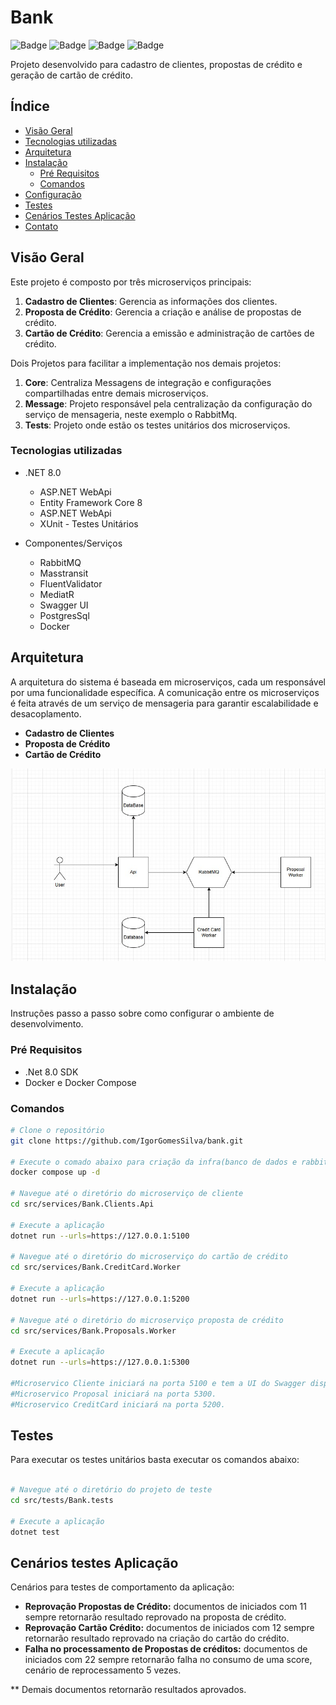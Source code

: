 # Bank
![Badge](https://img.shields.io/static/v1?label=Microservices&message=.Net&color=512BD4&style=flat&logo=dotnet)
![Badge](https://img.shields.io/static/v1?label=Mensageria&message=RabbitMQ&color=FF6600&style=flat&logo=rabbitmq)
![Badge](https://img.shields.io/static/v1?label=Banco&message=Postgress&color=4169E1&style=flat&logo=postgresql)
![Badge](https://img.shields.io/static/v1?label=Infrastructure&message=Docker&color=2496ED&style=flat&logo=docker)


Projeto desenvolvido para cadastro de clientes, propostas de crédito e geração de cartão de crédito.

## Índice

- [Visão Geral](#visão-geral)
- [Tecnologias utilizadas](#tecnologias-utilizadas)
- [Arquitetura](#arquitetura)
- [Instalação](#instalação)
    - [Pré Requisitos](#pré-requisitos)
    - [Comandos](#comandos)
- [Configuração](#configuração)
- [Testes](#testes)
- [Cenários Testes Aplicação](#cenários-testes-aplicação)
- [Contato](#contato)

## Visão Geral

Este projeto é composto por três microserviços principais:

1. **Cadastro de Clientes**: Gerencia as informações dos clientes.
2. **Proposta de Crédito**: Gerencia a criação e análise de propostas de crédito.
3. **Cartão de Crédito**: Gerencia a emissão e administração de cartões de crédito.

Dois Projetos para facilitar a implementação nos demais projetos:

1. **Core**: Centraliza Messagens de integração e configurações compartilhadas entre demais microserviços.
2. **Message**: Projeto responsável pela centralização da configuração do serviço de mensageria, neste exemplo o RabbitMq.
3. **Tests**: Projeto onde estão os testes unitários dos microserviços.

### Tecnologias utilizadas

- .NET 8.0
    - ASP.NET WebApi
    - Entity Framework Core 8
    - ASP.NET WebApi
    - XUnit - Testes Unitários

- Componentes/Serviços
    - RabbitMQ
    - Masstransit
    - FluentValidator
    - MediatR
    - Swagger UI
    - PostgresSql
    - Docker

## Arquitetura

A arquitetura do sistema é baseada em microserviços, cada um responsável por uma funcionalidade específica. A comunicação entre os microserviços é feita através de um serviço de mensageria para garantir escalabilidade e desacoplamento.

- **Cadastro de Clientes**
- **Proposta de Crédito**
- **Cartão de Crédito**

![Arquitetura do Sistema](documentation/ProposalCreditArquiteture.jpg)


## Instalação

Instruções passo a passo sobre como configurar o ambiente de desenvolvimento.

### Pré Requisitos
- .Net 8.0 SDK
- Docker e Docker Compose

### Comandos

```bash
# Clone o repositório
git clone https://github.com/IgorGomesSilva/bank.git

# Execute o comado abaixo para criação da infra(banco de dados e rabbit)
docker compose up -d

# Navegue até o diretório do microserviço de cliente
cd src/services/Bank.Clients.Api

# Execute a aplicação
dotnet run --urls=https://127.0.0.1:5100

# Navegue até o diretório do microserviço do cartão de crédito
cd src/services/Bank.CreditCard.Worker

# Execute a aplicação
dotnet run --urls=https://127.0.0.1:5200

# Navegue até o diretório do microserviço proposta de crédito
cd src/services/Bank.Proposals.Worker

# Execute a aplicação
dotnet run --urls=https://127.0.0.1:5300 

#Microservico Cliente iniciará na porta 5100 e tem a UI do Swagger disponível.
#Microservico Proposal iniciará na porta 5300.
#Microservico CreditCard iniciará na porta 5200.
```
## Testes
Para executar os testes unitários basta executar os comandos abaixo:

```bash

# Navegue até o diretório do projeto de teste
cd src/tests/Bank.tests

# Execute a aplicação
dotnet test
```

## Cenários testes Aplicação

Cenários para testes de comportamento da aplicação:

- **Reprovação Propostas de Crédito:** documentos de iniciados com 11 sempre retornarão resultado reprovado na proposta de crédito.
- **Reprovação Cartão Crédito:** documentos de iniciados com 12 sempre retornarão resultado reprovado na criação do cartão do crédito.
- **Falha no processamento de Propostas de créditos:** documentos de iniciados com 22 sempre retornarão falha no consumo de uma score, cenário de reprocessamento 5 vezes.

** Demais documentos retornarão resultados aprovados. 

